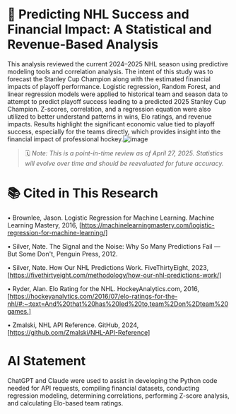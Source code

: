 
  
# 🏒  Predicting NHL Success and Financial Impact: A Statistical and Revenue-Based Analysis

This analysis reviewed the current 2024–2025 NHL season using predictive modeling tools and correlation analysis. The intent of this study was to forecast the Stanley Cup Champion along with the estimated financial impacts of playoff performance. Logistic regression, Random Forest, and linear regression models were applied to historical team and season data to attempt to predict playoff success leading to a predicted 2025 Stanley Cup Champion. Z-scores, correlation, and a regression equation were also utilized to better understand patterns in wins, Elo ratings, and revenue impacts. Results highlight the significant economic value tied to playoff success, especially for the teams directly, which provides insight into the financial impact of professional hockey.![image](https://github.com/user-attachments/assets/3b754e55-9caf-4451-b2c7-968fd70addda)


> 🗓️ *Note: This is a point-in-time review as of April 27, 2025. Statistics will evolve over time and should be reevaluated for future accuracy.*


# 📚 Cited in This Research

•	Brownlee, Jason. Logistic Regression for Machine Learning. Machine Learning Mastery, 2016, [https://machinelearningmastery.com/logistic-regression-for-machine-learning/]

•	Silver, Nate. The Signal and the Noise: Why So Many Predictions Fail — But Some Don't, Penguin Press, 2012.

•	Silver, Nate. How Our NHL Predictions Work. FiveThirtyEight, 2023, [https://fivethirtyeight.com/methodology/how-our-nhl-predictions-work/]

•	Ryder, Alan. Elo Rating for the NHL. HockeyAnalytics.com, 2016, [https://hockeyanalytics.com/2016/07/elo-ratings-for-the-nhl/#:~:text=And%20that%20has%20led%20to,team%2Don%2Dteam%20games.]

•	Zmalski, NHL API Reference. GitHub, 2024, [https://github.com/Zmalski/NHL-API-Reference]

# AI Statement

ChatGPT and Claude were used to assist in developing the Python code needed for API requests, compiling financial datasets, conducting regression modeling, determining correlations, performing Z-score analysis, and calculating Elo-based team ratings. 

